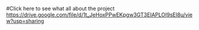 #Click here to see what all about the project
https://drive.google.com/file/d/1t_JeHoxPPwEKpgw3GT3EIAPLOI9sEI8u/view?usp=sharing
